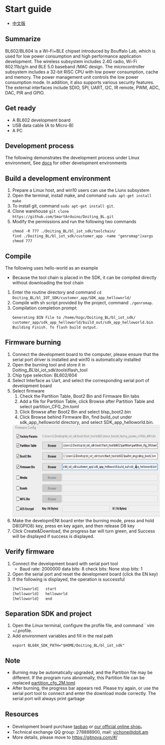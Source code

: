 # Start guide 
* [中文版](./README.md)    

## Summarize
BL602/BL604 is a Wi-Fi+BLE chipset introduced by Bouffalo Lab, which is used for low power consumption and high performance application development.
The wireless subsystem includes 2.4G radio, Wi-Fi 802.11b/g/n and BLE 5.0 baseband /MAC design. The microcontroller subsystem includes a 32-bit RISC CPU with low power consumption, cache and memory. The power management unit controls the low power consumption mode. In addition, it also supports various security features.
The external interfaces include SDIO, SPI, UART, I2C, IR remote, PWM, ADC, DAC, PIR and GPIO.

## Get ready
* A BL602 development board
* USB data cable (A to Micro-B)
* A PC 

## Development process
The following demonstrates the development process under Linux environment, See [docs](docs) for other development environments

## Build a development environment
1. Prepare a Linux host, and win10 users can use the Liunx subsystem
2. Open the terminal, install make, and command `sudo apt-get install make`
3. To install git, command `sudo apt-get install git`.
4. Clone warehouse `git clone https://github.com/SmartArduino/Doiting_BL.git`
5. Modify the permissions and run the following two commands
   ```
   chmod -R 777 ./Doiting_BL/bl_iot_sdk/toolchain/
   find ./Doiting_BL/bl_iot_sdk/customer_app -name "genromap"|xargs chmod 777
   ```

## Compile
The following uses hello-world as an example
* Because the tool chain is placed in the SDK, it can be compiled directly without downloading the tool chain
1. Enter the routine directory and command `cd Doiting_BL/bl_IOT_SDK/customer_app/SDK_app_helloworld/`
2. Compile with sh script provided by the project, command `./genromap`.
3. Compilation completion prompt:
    ```
    Generating BIN File to /home/hogc/Doiting_BL/bl_iot_sdk/ customer_app/sdk_app_helloworld/build_out/sdk_app_helloworld.bin
    Building Finish. To flash build output.
    ```

## Firmware burning
1. Connect the development board to the computer, please ensure that the serial port driver is installed and win10 is automatically installed
2. Open the burning tool and store it in Doiting_BL\bl_iot_sdk\tools\flash_tool
3. Chip type selection: BL602/604
4. Select Interface as Uart, and select the corresponding serial port of development board
5. Select firmware
    1. Check the Partition Table, Boot2 Bin and Firmware Bin tabs
    2. Add a file for Partition Table, click Browse after Partition Table and select partition_CFG_2m.toml
    3. Click Browse after Boot2 Bin and select blsp_boot2.bin
    4. Click Browse behind Firmware Bin, find build_out under sdk_app_helloworld directory, and select SDK_app_helloworld.bin.
    <img src="docs/_static/download.png" height="300">
6. Make the developmENt board enter the burning mode, press and hold D8(GPIO8) key, press en key again, and then release D8 key
7. Click Create&Download, the progress bar will turn green, and Success will be displayed if success is displayed.

## Verify firmware
1. Connect the development board with serial port tool
    * Baud rate: 2000000 data bits: 8 check bits: None stop bits: 1
2. Open the serial port and reset the development board (click the EN key)
3. If the following is displayed, the operation is successful
    ```
    [helloworld]   start
    [helloworld]   helloworld
    [helloworld]   end
    ```

## Separation SDK and project
1. Open the Linux terminal, configure the profile file, and command ` vim ~/.profile.
2. Add environment variables and fill in the real path
    ```
    export BL60X_SDK_PATH="$HOME/Doiting_BL/bl_iot_sdk"
    ```

## Note
* Burning may be automatically upgraded, and the Partition file may be different. If the program runs abnormally, this Partition file can be replaced [partition_cfg_2M.toml](docs/_static/partition_cfg_2M.toml)
* After burning, the progress bar appears red. Please try again, or use the serial port tool to connect and enter the download mode correctly. The serial port will always print garbage

## Resources
* Development board purchase [taobao](https://item.taobao.com/item.htm?spm=a1z10.3-c-s.w4002-23087949821.11.58325ac1BMHbKT&id=627734275519) or [our official online shop](https://bit.ly/35RmF9V)。
* Technical exchange QQ group: 278888900, mail: yichone@doit.am
* More details, please move to https://gitnova.com/#/
